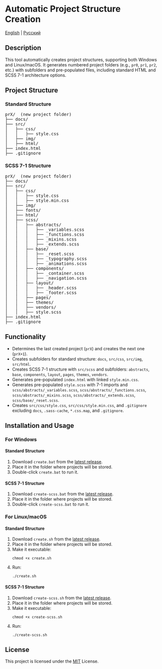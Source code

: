 <h1>Automatic Project Structure Creation</h1>

<p>
  <a href="./README.md">English</a> | 
  <a href="./README.ru.md">Русский</a>
</p>

<h2>Description</h2>
<p>This tool automatically creates project structures, supporting both Windows and Linux/macOS. It generates numbered project folders (e.g., <code>pr0</code>, <code>pr1</code>, <code>pr2</code>, etc.) with subfolders and pre-populated files, including standard HTML and SCSS 7-1 architecture options.</p>

<h2>Project Structure</h2>
<h3>Standard Structure</h3>
<pre>
prX/  (new project folder)
├── docs/
├── src/
│   ├── css/
│   │   ├── style.css
│   ├── img/
│   ├── html/
├── index.html
├── .gitignore
</pre>

<h3>SCSS 7-1 Structure</h3>
<pre>
prX/  (new project folder)
├── docs/
├── src/
│   ├── css/
│   │   ├── style.css
│   │   ├── style.min.css
│   ├── img/
│   ├── fonts/
│   ├── html/
│   ├── scss/
│   │   ├── abstracts/
│   │   │   ├── _variables.scss
│   │   │   ├── _functions.scss
│   │   │   ├── _mixins.scss
│   │   │   ├── _extends.scss
│   │   ├── base/
│   │   │   ├── _reset.scss
│   │   │   ├── _typography.scss
│   │   │   ├── _animations.scss
│   │   ├── components/
│   │   │   ├── _container.scss
│   │   │   ├── _navigation.scss
│   │   ├── layout/
│   │   │   ├── _header.scss
│   │   │   ├── _footer.scss
│   │   ├── pages/
│   │   ├── themes/
│   │   ├── vendors/
│   │   ├── style.scss
├── index.html
├── .gitignore
</pre>

<h2>Functionality</h2>
<ul>
  <li>Determines the last created project (<code>prX</code>) and creates the next one (<code>prX+1</code>).</li>
  <li>Creates subfolders for standard structure: <code>docs</code>, <code>src/css</code>, <code>src/img</code>, <code>src/html</code>.</li>
  <li>Creates SCSS 7-1 structure with <code>src/scss</code> and subfolders: <code>abstracts</code>, <code>base</code>, <code>components</code>, <code>layout</code>, <code>pages</code>, <code>themes</code>, <code>vendors</code>.</li>
  <li>Generates pre-populated <code>index.html</code> with linked <code>style.min.css</code>.</li>
  <li>Generates pre-populated <code>style.scss</code> with 7-1 imports and <code>scss/abstracts/_variables.scss</code>, <code>scss/abstracts/_functions.scss</code>, <code>scss/abstracts/_mixins.scss</code>, <code>scss/abstracts/_extends.scss</code>, <code>scss/base/_reset.scss</code>.</li>
  <li>Creates <code>src/css/style.css</code>, <code>src/css/style.min.css</code>, and <code>.gitignore</code> excluding <code>docs</code>, <code>.sass-cache</code>, <code>*.css.map</code>, and <code>.gitignore</code>.</li>
</ul>

<h2>Installation and Usage</h2>
<h3>For Windows</h3>
<h4>Standard Structure</h4>
<ol>
    <li>Download <code>create.bat</code> from the <a href="https://github.com/Tra-va-de/create-html-project/releases">latest release</a>.</li>
    <li>Place it in the folder where projects will be stored.</li>
    <li>Double-click <code>create.bat</code> to run it.</li>
</ol>

<h4>SCSS 7-1 Structure</h4>
<ol>
    <li>Download <code>create-scss.bat</code> from the <a href="https://github.com/Tra-va-de/create-html-project/releases">latest release</a>.</li>
    <li>Place it in the folder where projects will be stored.</li>
    <li>Double-click <code>create-scss.bat</code> to run it.</li>
</ol>

<h3>For Linux/macOS</h3>
<h4>Standard Structure</h4>
<ol>
    <li>Download <code>create.sh</code> from the <a href="https://github.com/Tra-va-de/create-html-project/releases">latest release</a>.</li>
    <li>Place it in the folder where projects will be stored.</li>
    <li>Make it executable:
        <pre><code>chmod +x create.sh</code></pre>
    </li>
    <li>Run:
        <pre><code>./create.sh</code></pre>
    </li>
</ol>

<h4>SCSS 7-1 Structure</h4>
<ol>
    <li>Download <code>create-scss.sh</code> from the <a href="https://github.com/Tra-va-de/create-html-project/releases">latest release</a>.</li>
    <li>Place it in the folder where projects will be stored.</li>
    <li>Make it executable:
        <pre><code>chmod +x create-scss.sh</code></pre>
    </li>
    <li>Run:
        <pre><code>./create-scss.sh</code></pre>
    </li>
</ol>

<h2>License</h2>
<p>This project is licensed under the <a href="https://opensource.org/licenses/MIT">MIT</a> License.</p>